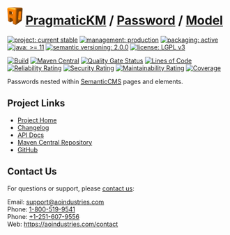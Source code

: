 # [<img src="ao-logo.png" alt="AO Logo" width="35" height="40">](https://github.com/aoindustries) [PragmaticKM](https://github.com/aoindustries/pragmatickm) / [Password](https://github.com/aoindustries/pragmatickm-password) / [Model](https://github.com/aoindustries/pragmatickm-password-model)

[![project: current stable](https://pragmatickm.com/ao-badges/project-current-stable.svg)](https://aoindustries.com/life-cycle#project-current-stable)
[![management: production](https://pragmatickm.com/ao-badges/management-production.svg)](https://aoindustries.com/life-cycle#management-production)
[![packaging: active](https://pragmatickm.com/ao-badges/packaging-active.svg)](https://aoindustries.com/life-cycle#packaging-active)  
[![java: &gt;= 11](https://pragmatickm.com/ao-badges/java-11.svg)](https://docs.oracle.com/en/java/javase/11/docs/api/)
[![semantic versioning: 2.0.0](https://pragmatickm.com/ao-badges/semver-2.0.0.svg)](http://semver.org/spec/v2.0.0.html)
[![license: LGPL v3](https://pragmatickm.com/ao-badges/license-lgpl-3.0.svg)](https://www.gnu.org/licenses/lgpl-3.0)

[![Build](https://github.com/aoindustries/pragmatickm-password-model/workflows/Build/badge.svg?branch=master)](https://github.com/aoindustries/pragmatickm-password-model/actions?query=workflow%3ABuild)
[![Maven Central](https://maven-badges.herokuapp.com/maven-central/com.pragmatickm/pragmatickm-password-model/badge.svg)](https://maven-badges.herokuapp.com/maven-central/com.pragmatickm/pragmatickm-password-model)
[![Quality Gate Status](https://sonarcloud.io/api/project_badges/measure?branch=master&project=com.pragmatickm%3Apragmatickm-password-model&metric=alert_status)](https://sonarcloud.io/dashboard?branch=master&id=com.pragmatickm%3Apragmatickm-password-model)
[![Lines of Code](https://sonarcloud.io/api/project_badges/measure?branch=master&project=com.pragmatickm%3Apragmatickm-password-model&metric=ncloc)](https://sonarcloud.io/component_measures?branch=master&id=com.pragmatickm%3Apragmatickm-password-model&metric=ncloc)  
[![Reliability Rating](https://sonarcloud.io/api/project_badges/measure?branch=master&project=com.pragmatickm%3Apragmatickm-password-model&metric=reliability_rating)](https://sonarcloud.io/component_measures?branch=master&id=com.pragmatickm%3Apragmatickm-password-model&metric=Reliability)
[![Security Rating](https://sonarcloud.io/api/project_badges/measure?branch=master&project=com.pragmatickm%3Apragmatickm-password-model&metric=security_rating)](https://sonarcloud.io/component_measures?branch=master&id=com.pragmatickm%3Apragmatickm-password-model&metric=Security)
[![Maintainability Rating](https://sonarcloud.io/api/project_badges/measure?branch=master&project=com.pragmatickm%3Apragmatickm-password-model&metric=sqale_rating)](https://sonarcloud.io/component_measures?branch=master&id=com.pragmatickm%3Apragmatickm-password-model&metric=Maintainability)
[![Coverage](https://sonarcloud.io/api/project_badges/measure?branch=master&project=com.pragmatickm%3Apragmatickm-password-model&metric=coverage)](https://sonarcloud.io/component_measures?branch=master&id=com.pragmatickm%3Apragmatickm-password-model&metric=Coverage)

Passwords nested within [SemanticCMS](https://github.com/aoindustries/semanticcms) pages and elements.

## Project Links
* [Project Home](https://pragmatickm.com/password/model/)
* [Changelog](https://pragmatickm.com/password/model/changelog)
* [API Docs](https://pragmatickm.com/password/model/apidocs/)
* [Maven Central Repository](https://search.maven.org/artifact/com.pragmatickm/pragmatickm-password-model)
* [GitHub](https://github.com/aoindustries/pragmatickm-password-model)

## Contact Us
For questions or support, please [contact us](https://aoindustries.com/contact):

Email: [support@aoindustries.com](mailto:support@aoindustries.com)  
Phone: [1-800-519-9541](tel:1-800-519-9541)  
Phone: [+1-251-607-9556](tel:+1-251-607-9556)  
Web: https://aoindustries.com/contact
